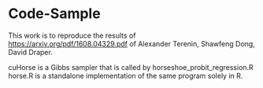 # Code-Sample


This work is to reproduce the results of https://arxiv.org/pdf/1608.04329.pdf of Alexander Terenin, Shawfeng Dong, David Draper.


cuHorse is a Gibbs sampler that is called by horseshoe_probit_regression.R
horse.R is a standalone implementation of the same program solely in R.
